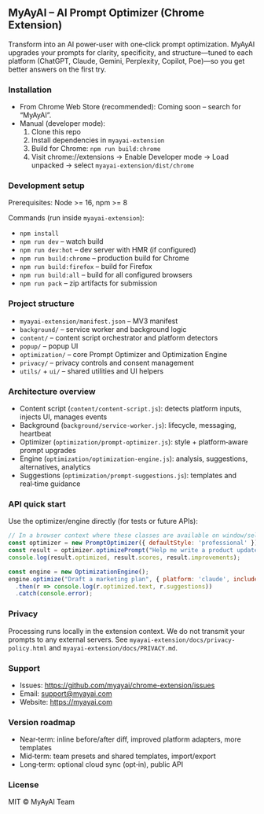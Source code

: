 ## MyAyAI – AI Prompt Optimizer (Chrome Extension)

Transform into an AI power‑user with one‑click prompt optimization. MyAyAI upgrades your prompts for clarity, specificity, and structure—tuned to each platform (ChatGPT, Claude, Gemini, Perplexity, Copilot, Poe)—so you get better answers on the first try.

### Installation
- From Chrome Web Store (recommended): Coming soon – search for “MyAyAI”.
- Manual (developer mode):
  1. Clone this repo
  2. Install dependencies in `myayai-extension`
  3. Build for Chrome: `npm run build:chrome`
  4. Visit chrome://extensions → Enable Developer mode → Load unpacked → select `myayai-extension/dist/chrome`

### Development setup
Prerequisites: Node >= 16, npm >= 8

Commands (run inside `myayai-extension`):
- `npm install`
- `npm run dev` – watch build
- `npm run dev:hot` – dev server with HMR (if configured)
- `npm run build:chrome` – production build for Chrome
- `npm run build:firefox` – build for Firefox
- `npm run build:all` – build for all configured browsers
- `npm run pack` – zip artifacts for submission

### Project structure
- `myayai-extension/manifest.json` – MV3 manifest
- `background/` – service worker and background logic
- `content/` – content script orchestrator and platform detectors
- `popup/` – popup UI
- `optimization/` – core Prompt Optimizer and Optimization Engine
- `privacy/` – privacy controls and consent management
- `utils/` + `ui/` – shared utilities and UI helpers

### Architecture overview
- Content script (`content/content-script.js`): detects platform inputs, injects UI, manages events
- Background (`background/service-worker.js`): lifecycle, messaging, heartbeat
- Optimizer (`optimization/prompt-optimizer.js`): style + platform‑aware prompt upgrades
- Engine (`optimization/optimization-engine.js`): analysis, suggestions, alternatives, analytics
- Suggestions (`optimization/prompt-suggestions.js`): templates and real‑time guidance

### API quick start
Use the optimizer/engine directly (for tests or future APIs):

```javascript
// In a browser context where these classes are available on window/self
const optimizer = new PromptOptimizer({ defaultStyle: 'professional' });
const result = optimizer.optimizePrompt("Help me write a product update", 'chatgpt', 'professional');
console.log(result.optimized, result.scores, result.improvements);

const engine = new OptimizationEngine();
engine.optimize("Draft a marketing plan", { platform: 'claude', includeSuggestions: true })
  .then(r => console.log(r.optimized.text, r.suggestions))
  .catch(console.error);
```

### Privacy
Processing runs locally in the extension context. We do not transmit your prompts to any external servers. See `myayai-extension/docs/privacy-policy.html` and `myayai-extension/docs/PRIVACY.md`.

### Support
- Issues: https://github.com/myayai/chrome-extension/issues
- Email: support@myayai.com
- Website: https://myayai.com

### Version roadmap
- Near‑term: inline before/after diff, improved platform adapters, more templates
- Mid‑term: team presets and shared templates, import/export
- Long‑term: optional cloud sync (opt‑in), public API

### License
MIT © MyAyAI Team


